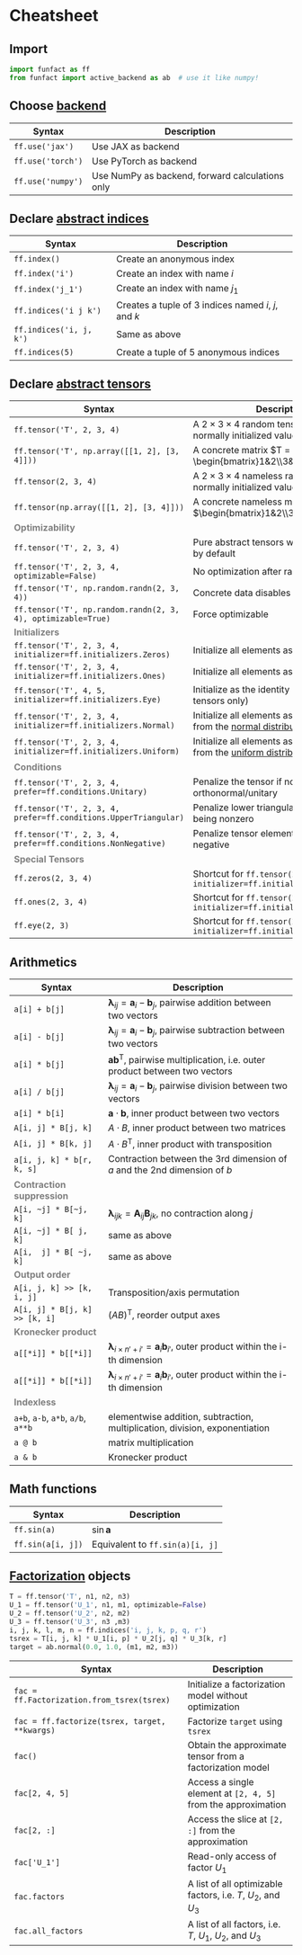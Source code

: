 # Cheatsheet

## Import

``` py title="Recommended way of importing funfact"
import funfact as ff
from funfact import active_backend as ab  # use it like numpy!
```

## Choose [backend](../user-guide/backends/)

| **Syntax** | **Description** |
| ------------------- | -------------------------------------------------------------------- |
| `ff.use('jax')` | Use JAX as backend |
| `ff.use('torch')` | Use PyTorch as backend |
| `ff.use('numpy')` | Use NumPy as backend, forward calculations only |


## Declare [abstract indices](../user-guide/tensor-and-indices#abstract-indices)

| **Syntax** | **Description** |
| ------------------- | -------------------------------------------------------------------- |
| `ff.index()` | Create an anonymous index |
| `ff.index('i')` | Create an index with name $i$ |
| `ff.index('j_1')` | Create an index with name $j_1$ |
| `ff.indices('i j k')` | Creates a tuple of 3 indices named $i$, $j$, and $k$ |
| `ff.indices('i, j, k')` | Same as above |
| `ff.indices(5)` | Create a tuple of 5 anonymous indices |

## Declare [abstract tensors](../user-guide/tensor-and-indices#abstract-tensors)

| **Syntax** | **Description** |
| ------------------- | -------------------------------------------------------------------- |
| `ff.tensor('T', 2, 3, 4)` | A $2 \times 3 \times 4$ random tensor $T$ with normally initialized values |
| `ff.tensor('T', np.array([[1, 2], [3, 4]]))` | A concrete matrix $T = \begin{bmatrix}1&2\\3&4\end{bmatrix}$ |
| `ff.tensor(2, 3, 4)` | A $2 \times 3 \times 4$ nameless random tensor with normally initialized values |
| `ff.tensor(np.array([[1, 2], [3, 4]]))` | A concrete nameless matrix $\begin{bmatrix}1&2\\3&4\end{bmatrix}$ |
| <div style="color:#808080;">**Optimizability**</div> || 
| `ff.tensor('T', 2, 3, 4)` | Pure abstract tensors will be optimized by default |
| `ff.tensor('T', 2, 3, 4, optimizable=False)` | No optimization after random initialization |
| `ff.tensor('T', np.random.randn(2, 3, 4))` | Concrete data disables optimization |
| `ff.tensor('T', np.random.randn(2, 3, 4), optimizable=True)` | Force optimizable |
| <div style="color:#808080;">**Initializers**</div> || 
| `ff.tensor('T', 2, 3, 4, initializer=ff.initializers.Zeros)` | Initialize all elements as 0 |
| `ff.tensor('T', 2, 3, 4, initializer=ff.initializers.Ones)` | Initialize all elements as 1 |
| `ff.tensor('T', 4, 5, initializer=ff.initializers.Eye)` | Initialize as the identity matrix (2-way tensors only) |
| `ff.tensor('T', 2, 3, 4, initializer=ff.initializers.Normal)` | Initialize all elements as i.i.d. samples from the [normal distribution](../../api/initializers/#funfact.initializers.Normal) |
| `ff.tensor('T', 2, 3, 4, initializer=ff.initializers.Uniform)` | Initialize all elements as i.i.d. samples from the [uniform distribution](../../api/initializers/#funfact.initializers.Uniform) |
| <div style="color:#808080;">**Conditions**</div> |
| `ff.tensor('T', 2, 3, 4, prefer=ff.conditions.Unitary)` | Penalize the tensor if not orthonormal/unitary |
| `ff.tensor('T', 2, 3, 4, prefer=ff.conditions.UpperTriangular)` | Penalize lower triangular elements from being nonzero |
| `ff.tensor('T', 2, 3, 4, prefer=ff.conditions.NonNegative)` | Penalize tensor elements for being negative |
| <div style="color:#808080;">**Special Tensors**</div> |
| `ff.zeros(2, 3, 4)` | Shortcut for `ff.tensor(2, 3, 4, initializer=ff.initializers.Zeros)` |
| `ff.ones(2, 3, 4)` | Shortcut for `ff.tensor(2, 3, 4, initializer=ff.initializers.Ones)` |
| `ff.eye(2, 3)` | Shortcut for `ff.tensor(2, 3, initializer=ff.initializers.Eye)` |

## Arithmetics

| **Syntax** | **Description** |
| ------------------- | -------------------------------------------------------------------- |
| `a[i] + b[j]` | $\boldsymbol{\lambda}_{ij} = \boldsymbol{a}_{i}  -\boldsymbol{b}_{j}$, pairwise addition between two vectors |
| `a[i] - b[j]` | $\boldsymbol{\lambda}_{ij} = \boldsymbol{a}_{i}  -\boldsymbol{b}_{j}$, pairwise subtraction between two vectors |
| `a[i] * b[j]` | $\boldsymbol{a} \boldsymbol{b}^\mathsf{T}$, pairwise multiplication, i.e. outer product between two vectors |
| `a[i] / b[j]` | $\boldsymbol{\lambda}_{ij} = \boldsymbol{a}_{i}  -\boldsymbol{b}_{j}$, pairwise division between two vectors |
| `a[i] * b[i]` | $\boldsymbol{a} \cdot \boldsymbol{b}$, inner product between two vectors |
| `A[i, j] * B[j, k]` | $A \cdot B$, inner product between two matrices |
| `A[i, j] * B[k, j]` | $A \cdot B^\mathsf{T}$, inner product with transposition |
| `a[i, j, k] * b[r, k, s]` | Contraction between the 3rd dimension of $a$ and the 2nd dimension of $b$ |
| <div style="color:#808080;">**Contraction suppression**</div> |
| `A[i, ~j] * B[~j, k]` | $\boldsymbol{\lambda}_{ijk} = \boldsymbol{A}_{ij} \boldsymbol{B}_{jk}$, no contraction along $j$ |
| `A[i, ~j] * B[ j, k]` | same as above |
| `A[i,  j] * B[ ~j, k]` | same as above |
| <div style="color:#808080;">**Output order**</div> |
| `A[i, j, k] >> [k, i, j]` | Transposition/axis permutation |
| `A[i, j] * B[j, k] >> [k, i]` | $(A B)^\mathsf{T}$, reorder output axes |
| <div style="color:#808080;">**Kronecker product**</div> |
| `a[[*i]] * b[[*i]]` | $\boldsymbol{\lambda}_{i \times n'+i'} = \boldsymbol{a}_{i} \boldsymbol{b}_{i'}$, outer product within the i-th dimension
| `a[[*i]] * b[[*i]]` | $\boldsymbol{\lambda}_{i \times n'+i'} = \boldsymbol{a}_{i} \boldsymbol{b}_{i'}$, outer product within the i-th dimension
| <div style="color:#808080;">**Indexless**</div> |
| `a+b`, `a-b`, `a*b`, `a/b`, `a**b` | elementwise addition, subtraction, multiplication, division, exponentiation |
| `a @ b` | matrix multiplication |
| `a & b` | Kronecker product |

## Math functions

| **Syntax** | **Description** |
| ------------------- | -------------------------------------------------------------------- |
| `ff.sin(a)` | $\sin \boldsymbol{a}$ |
| `ff.sin(a[i, j])` | Equivalent to `ff.sin(a)[i, j]` |

## [Factorization](../user-guide/eval/) objects

``` py title="context"
T = ff.tensor('T', n1, n2, n3)
U_1 = ff.tensor('U_1', n1, m1, optimizable=False)
U_2 = ff.tensor('U_2', n2, m2)
U_3 = ff.tensor('U_3', n3 ,m3)
i, j, k, l, m, n = ff.indices('i, j, k, p, q, r')
tsrex = T[i, j, k] * U_1[i, p] * U_2[j, q] * U_3[k, r]
target = ab.normal(0.0, 1.0, (m1, m2, m3))
```

| **Syntax** | **Description** |
| ------------------- | -------------------------------------------------------------------- |
| `fac = ff.Factorization.from_tsrex(tsrex)` | Initialize a factorization model without optimization |
| `fac = ff.factorize(tsrex, target, **kwargs)` | Factorize `target` using `tsrex` |
| `fac()` | Obtain the approximate tensor from a factorization model |
| `fac[2, 4, 5]` | Access a single element at `[2, 4, 5]` from the approximation |
| `fac[2, :]` | Access the slice at `[2, :]` from the approximation |
| `fac['U_1']` | Read-only access of factor $U_1$ |
| `fac.factors` | A list of all optimizable factors, i.e. $T$, $U_2$, and $U_3$ |
| `fac.all_factors` | A list of all factors, i.e. $T$, $U_1$, $U_2$, and $U_3$ |
